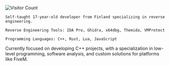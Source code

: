 ![Visitor Count](https://profile-counter.glitch.me/{Cyro}/count.svg)

```
Self-taught 17-year-old developer from Finland specializing in reverse engineering.

Reverse Engineering Tools: IDA Pro, Ghidra, x64dbg, Themida, VMProtect

Programming Languages: C++, Rust, Lua, JavaScript

```

Currently focused on developing C++ projects, with a specialization in low-level programming, software analysis, and custom solutions for platforms like FiveM.

